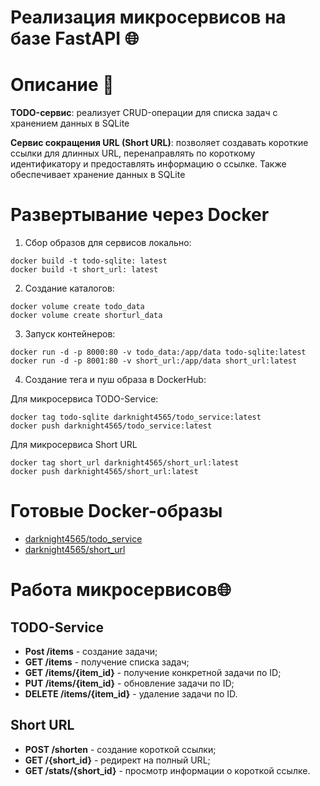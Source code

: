 # Реализация микросервисов на базе FastAPI 🌐

# Описание 📄

**TODO-сервис**: реализует CRUD-операции для списка задач с хранением данных в SQLite

**Сервис сокращения URL (Short URL)**: позволяет создавать короткие ссылки для длинных URL, перенаправлять по короткому идентификатору и предоставлять информацию о ссылке. Также обеспечивает хранение данных в SQLite


# Развертывание через Docker

1. Сбор образов для сервисов локально:
```
docker build -t todo-sqlite: latest
docker build -t short_url: latest
```
2. Создание каталогов:
```
docker volume create todo_data
docker volume create shorturl_data
```

3. Запуск контейнеров:
```
docker run -d -p 8000:80 -v todo_data:/app/data todo-sqlite:latest
docker run -d -p 8001:80 -v short_url:/app/data short_url:latest
```
4. Создание тега и пуш образа в DockerHub:

Для микросервиса TODO-Service:
```
docker tag todo-sqlite darknight4565/todo_service:latest
docker push darknight4565/todo_service:latest
```
Для микросервиса Short URL
```
docker tag short_url darknight4565/short_url:latest
docker push darknight4565/short_url:latest
```

# Готовые Docker-образы
- [darknight4565/todo_service](https://hub.docker.com/r/darknight4565/todo_service)
- [darknight4565/short_url](https://hub.docker.com/r/darknight4565/short_url)

# Работа микросервисов🌐

TODO-Service
-
- **Post /items** - создание задачи;
- **GET /items** - получение списка задач;
- **GET /items/{item_id}** - получение конкретной задачи по ID;
- **PUT /items/{item_id}** - обновление задачи по ID;
- **DELETE /items/{item_id}** - удаление задачи по ID.

Short URL
-
- **POST /shorten** - создание короткой ссылки;
- **GET /{short_id}** - редирект на полный URL;
- **GET /stats/{short_id}** - просмотр информации о короткой ссылке.


  
 


